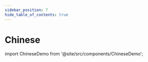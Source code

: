 ```yaml
---
sidebar_position: 7
hide_table_of_contents: true
---
```


# Chinese

import ChineseDemo from '@site/src/components/ChineseDemo';

<ChineseDemo />
